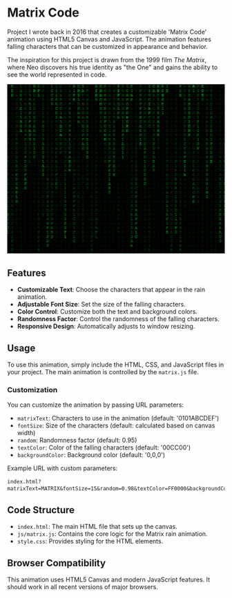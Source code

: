 # Matrix Code

Project I wrote back in 2016 that creates a customizable 'Matrix Code' animation using HTML5 Canvas and JavaScript. The animation features falling characters that can be customized in appearance and behavior.

The inspiration for this project is drawn from the 1999 film _The Matrix_, where Neo discovers his true identity as "the One" and gains the ability to see the world represented in code.

![Matrix Code](image.png)

## Features

- **Customizable Text**: Choose the characters that appear in the rain animation.
- **Adjustable Font Size**: Set the size of the falling characters.
- **Color Control**: Customize both the text and background colors.
- **Randomness Factor**: Control the randomness of the falling characters.
- **Responsive Design**: Automatically adjusts to window resizing.

## Usage

To use this animation, simply include the HTML, CSS, and JavaScript files in your project. The main animation is controlled by the `matrix.js` file.

### Customization

You can customize the animation by passing URL parameters:

- `matrixText`: Characters to use in the animation (default: '0101ABCDEF')
- `fontSize`: Size of the characters (default: calculated based on canvas width)
- `random`: Randomness factor (default: 0.95)
- `textColor`: Color of the falling characters (default: '00CC00')
- `backgroundColor`: Background color (default: '0,0,0')

Example URL with custom parameters:

```web
index.html?matrixText=MATRIX&fontSize=15&random=0.98&textColor=FF0000&backgroundColor=0,0,0
```

## Code Structure

- `index.html`: The main HTML file that sets up the canvas.
- `js/matrix.js`: Contains the core logic for the Matrix rain animation.
- `style.css`: Provides styling for the HTML elements.

## Browser Compatibility

This animation uses HTML5 Canvas and modern JavaScript features. It should work in all recent versions of major browsers.
